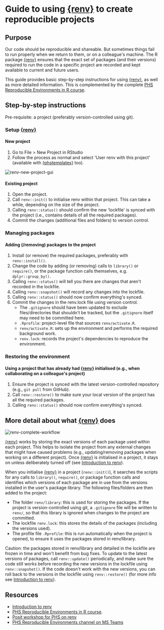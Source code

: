 # Guide to using [{renv}](https://rstudio.github.io/renv/) to create reproducible projects

## Purpose

Our code should be reproducible and shareable. But sometimes things fail to run properly when we return to them, or on a colleague's machine. The R package [{renv}](https://rstudio.github.io/renv/) ensures that the exact set of packages (and their versions) required to run the code in a specific project are recorded and kept available to current and future users.

This guide provides basic step-by-step instructions for using [{renv}](https://rstudio.github.io/renv/), as well as more detailed information. This is complemented by the complete [PHS Reproducible Environments in R course](https://public-health-scotland.github.io/knowledge-base/develop/reproducible-environments-in-r).

## Step-by-step instructions

Pre-requisite: a project (preferably version-controlled using git).

### Setup [{renv}](https://rstudio.github.io/renv/)

#### New project

1. Go to File > New Project in RStudio
2. Follow the process as normal and select 'User renv with this project' (available with [{phstemplates}](https://github.com/Public-Health-Scotland/phstemplates) too).

![renv-new-project-gui](https://github.com/Public-Health-Scotland/technical-docs/assets/33964310/8442d13f-da12-4b3b-91d7-925faae615f9)

#### Existing project

1. Open the project.
2. Call `renv::init()` to initialise renv within that project. This can take a while, depending on the size of the project.
3. Calling `renv::status()` should confirm the new 'lockfile' is synced with the project (i.e., contains details of all the required packages).
4. Commit the changes (additional files and folders) to version control.

### Managing packages

#### Adding (/removing) packages to the project

1. Install (or remove) the required packages, preferably with `renv::install()`.
2. Change the code by adding (or removing) calls to `library()` or `require()`, or the package function calls themselves, e.g. `dplyr::group_by()`.
3. Calling `renv::status()` will tell you there are changes that aren't recorded in the lockfile.
4. Calling `renv::snapshot()` will record any changes into the lockfile.
5. Calling `renv::status()` should now confirm everything's synced.
6. Commit the changes in the renv.lock file using version control.
   - The `.gitignore` should have been updated to exclude files/directories that shouldn't be tracked, but the `.gitignore` itself may need to be committed here.
   - `.Rprofile`: project-level file that sources `renv/activate.R`.
   - `renv/activate.R`: sets up the environment and performs the required background work.
   - `renv.lock`: records the project's dependencies to reproduce the environment.

### Restoring the environment

#### Using a project that has already had [{renv}](https://rstudio.github.io/renv/) initialised (e.g., when collaborating on a colleague's project)

1. Ensure the project is synced with the latest version-controlled repository (e.g., `git pull` from GitHub).
2. Call `renv::restore()` to make sure your local version of the project has all the required packages.
3. Calling `renv::status()` should now confirm everything's synced.

## More detail about what [{renv}](https://rstudio.github.io/renv/) does

![renv-complete-workflow](https://github.com/Public-Health-Scotland/technical-docs/assets/33964310/391de4ef-c7d3-4a09-8eed-95c0f48b50eb)

[{renv}](https://rstudio.github.io/renv/) works by storing the exact versions of each package used within each project. This helps to isolate the project from any external changes that might have caused problems (e.g., updating/removing packages when working on a different project). Once [{renv}](https://rstudio.github.io/renv/) is initialised in a project, it stays on unless deliberately turned off (see [Introduction to renv](https://rstudio.github.io/renv/articles/renv.html)).

When you initialise [{renv}](https://rstudio.github.io/renv/) in a project (`renv::init()`), it searches the scripts for any calls to `library()`, `require()`, or package function calls and identifies which versions of each package are in use from the versions installed in the user's package library. The following files/folders are then added to the project:

- The folder `renv/library`: this is used for storing the packages. If the project is version-controlled using git, a `.gitignore` file will be written to `renv/`, so that this library is ignored when changes to the project are committed.
- The lockfile `renv.lock`: this stores the details of the packages (including the versions used).
- The profile file `.Rprofile`: this is run automatically when the project is opened, to ensure it uses the packages stored in renv/library.

Caution: the packages stored in renv/library and detailed in the lockfile are frozen in time and won't benefit from bug fixes. To update to the latest versions of packages, call `renv::update()` periodically, and make sure the code still works before recording the new versions in the lockfile using `renv::snapshot()`. If the code doesn't work with the new versions, you can roll back to the versions in the lockfile using `renv::restore()` (for more info see [Introduction to renv](https://rstudio.github.io/renv/articles/renv.html)).

## Resources

- [Introduction to renv](https://rstudio.github.io/renv/articles/renv.html)
- [PHS Reproducible Environments in R course](https://public-health-scotland.github.io/knowledge-base/develop/reproducible-environments-in-r).
- [Posit workshop for PHS on renv](https://positpbc.zoom.us/rec/play/n8-spO05R8p9vp8dqJ9GxH_Zr8mk7IMvsiX3menvnbXEXmJOXK5mOA-HPMxEFQPJvh6bTkvhaK6_oHWT.e--Z8hkQVR5coU-F?continueMode=true&pwd=MjxDT7xc_SQJM8HkKz4ffvPvm0mU4s74&_x_zm_rtaid=7GmfdwjkRvidhayMImvvYQ.1680787485091.7d8be92495688fceb3b55c4b0f603018&_x_zm_rhtaid=747)
- [PHS Reproducible Environments channel on MS Teams](https://teams.microsoft.com/l/channel/19%3Aa786ffd4a70d4941b87f023942d21b6a%40thread.tacv2/Reproducible%20Environments?groupId=ec4250f9-b70a-4f32-9372-a232ccb4f713&tenantId=)
